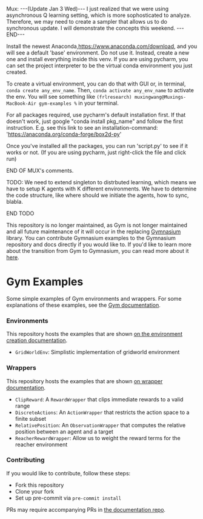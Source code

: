 Mux: 
---(Update Jan 3 Wed)---
I just realized that we were using asynchronous Q learning setting, which is more sophosticated to analyze. Therefore, we may need to create a sampler that allows us to do synchronous update. I will demonstrate the concepts this weekend.
---END---

Install the newest Anaconda,https://www.anaconda.com/download, and you will see a default 'base' environment. Do not use it. Instead, create a new one and install everything inside this venv. If you are using pycharm, you can set the project interpreter to be the virtual conda environment you just created. 

To create a virtual environment, you can do that with GUI or, in terminal, `conda create any_env_name`. Then, `conda activate any_env_name` to activate the env. You will see something like `(frlresearch) muxingwang@Muxings-MacBook-Air gym-examples %`  in your terminal. 

For all packages required, use pycharm's default installation first. If that doesn't work, just google "conda install pkg_name" and follow the first instruction. E.g. see this link to see an installation-command: 'https://anaconda.org/conda-forge/box2d-py'

Once you've installed all the packages, you can run 'script.py' to see if it works or not. (If you are using pycharm, just right-click the file and click run)

END OF MUX's comments.

TODO: We need to extend singleton to distrbuted learning, which means we have to setup K agents with K different environments. We have to determine the code structure, like where should we initiate the agents, how to sync, blabla.

END TODO

This repository is no longer maintained, as Gym is not longer maintained and all future maintenance of it will occur in the replacing [Gymnasium](https://github.com/Farama-Foundation/Gymnasium) library. You can contribute Gymnasium examples to the Gymnasium repository and docs directly if you would like to. If you'd like to learn more about the transition from Gym to Gymnasium, you can read more about it [here](https://farama.org/Announcing-The-Farama-Foundation).

# Gym Examples
Some simple examples of Gym environments and wrappers.
For some explanations of these examples, see the [Gym documentation](https://gymnasium.farama.org).

### Environments
This repository hosts the examples that are shown [on the environment creation documentation](https://gymnasium.farama.org/tutorials/environment_creation/).
- `GridWorldEnv`: Simplistic implementation of gridworld environment

### Wrappers
This repository hosts the examples that are shown [on wrapper documentation](https://gymnasium.farama.org/api/wrappers/).
- `ClipReward`: A `RewardWrapper` that clips immediate rewards to a valid range
- `DiscreteActions`: An `ActionWrapper` that restricts the action space to a finite subset
- `RelativePosition`: An `ObservationWrapper` that computes the relative position between an agent and a target
- `ReacherRewardWrapper`: Allow us to weight the reward terms for the reacher environment

### Contributing
If you would like to contribute, follow these steps:
- Fork this repository
- Clone your fork
- Set up pre-commit via `pre-commit install`

PRs may require accompanying PRs in [the documentation repo](https://github.com/Farama-Foundation/Gymnasium/tree/main/docs).
